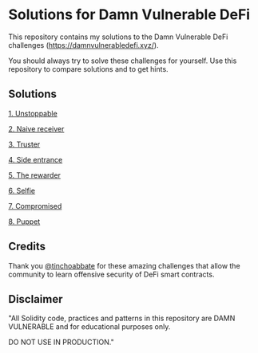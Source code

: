 # Solutions for Damn Vulnerable DeFi

This repository contains my solutions to the Damn Vulnerable DeFi challenges (https://damnvulnerabledefi.xyz/).

You should always try to solve these challenges for yourself. Use this repository to compare solutions and to get hints.

## Solutions

[1. Unstoppable](./unstoppable/)

[2. Naive receiver](./naive-receiver/)

[3. Truster](./truster/)

[4. Side entrance](./side-entrance/)

[5. The rewarder](./the-rewarder/)

[6. Selfie](./selfie/)

[7. Compromised](./compromised/)

[8. Puppet](./puppet/)

## Credits

Thank you [@tinchoabbate](https://github.com/tinchoabbate/) for these amazing challenges that allow the community to learn offensive security of DeFi smart contracts.

## Disclaimer

"All Solidity code, practices and patterns in this repository are DAMN VULNERABLE and for educational purposes only.

DO NOT USE IN PRODUCTION."
